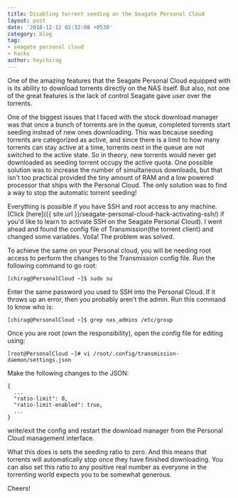 ```yaml
---
title: Disabling torrent seeding on the Seagate Personal Cloud
layout: post
date: '2018-12-12 02:32:08 +0530'
category: blog
tag:
- seagate personal cloud
- hacks
author: heychirag
---
```


One of the amazing features that the Seagate Personal Cloud equipped with is its ability to download torrents directly on the NAS itself. But also, not one of the great features is the lack of control Seagate gave user over the torrents.

One of the biggest issues that I faced with the stock download manager was that once a bunch of torrents are in the queue, completed torrents start seeding instead of new ones downloading. This was because seeding torrents are categorized as active, and since there is a limit to how many torrents can stay active at a time, torrents next in the queue are not switched to the active state. So in theory, new torrents would never get downloaded as seeding torrent occupy the active quota. One possible solution was to increase the number of simultaneous downloads, but that isn't too practical provided the tiny amount of RAM and a low powered processor that ships with the Personal Cloud. The only solution was to find a way to stop the automatic torrent seeding!

Everything is possible if you have SSH and root access to any machine. (Click [here]({{ site.url }}/seagate-personal-cloud-hack-activating-ssh/) if you'd like to learn to activate SSH on the Seagate Personal Cloud). I went ahead and found the config file of Transmission(the torrent client) and changed some variables. Voila! The problem was solved.

To achieve the same on your Personal cloud, you will be needing root access to perform the changes to the Transmission config file. Run the following command to go root:

    [chirag@PersonalCloud ~]$ sudo su

Enter the same password you used to SSH into the Personal Cloud. If it throws up an error, then you probably aren't the admin. Run this command to know who is:

    [chirag@PersonalCloud ~]$ grep nas_admins /etc/group

Once you are root (own the responsibility), open the config file for editing using:

    [root@PersonalCloud ~]# vi /root/.config/transmission-daemon/settings.json

Make the following changes to the JSON:

    {
      ...
      "ratio-limit": 0,
      "ratio-limit-enabled": true,
      ...
    }

write/exit the config and restart the download manager from the Personal Cloud management interface.

What this does is sets the seeding ratio to zero. And this means that torrents will automatically stop once they have finished downloading. You can also set this ratio to any positive real number as everyone in the torrenting world expects you to be somewhat generous.

Cheers!
